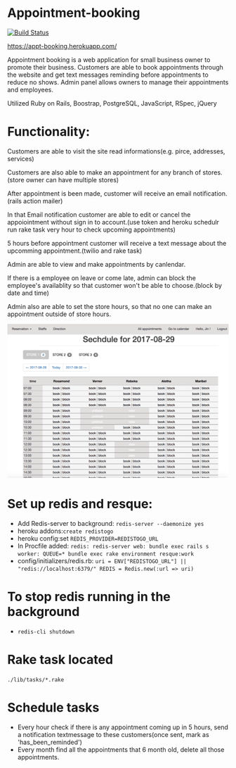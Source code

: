 Appointment-booking
=======================
[![Build Status](https://travis-ci.org/JinCheng87/Individual-Rails-Project-Appointment-Booking.svg?branch=master)](https://travis-ci.org/JinCheng87/Individual-Rails-Project-Appointment-Booking)


https://appt-booking.herokuapp.com/

Appointment booking is a web application for small business owner to promote their business. Customers are able to book appointments through the website and get text messages reminding before appointments to reduce no shows. Admin panel allows owners to manage their appointments and employees.

Utilized Ruby on Rails, Boostrap, PostgreSQL, JavaScript, RSpec, jQuery

Functionality:
==========================

Customers are able to visit the site read informations(e.g. pirce, addresses, services)

Customers are also able to make an appointment for any branch of stores.(store owner can have multiple stores)

After appointment is been made, customer will receive an email notification.(rails action mailer)

In that Email notification customer are able to edit or cancel the appoiointment without sign in to account.(use token and heroku schedulr run rake task very hour to check upcoming appointments)

5 hours before appointment customer will receive a text message about the upcomming appointment.(twilio and rake task)

Admin are able to view and make appointments by canlendar.

If there is a employee on leave or come late, admin can block the employee's availablity so that customer won't be able to choose.(block by date and time)

Admin also are able to set the store hours, so that no one can make an appointment outside of store hours.

![screenshot](https://github.com/JinCheng87/Individual-Project-Appointment-Booking/blob/master/app/assets/images/Screen%20Shot.png)

Set up redis and resque:
==========================
  * Add Redis-server to background: `redis-server --daemonize yes`
  * heroku addons:`create redistogo`
  * heroku config:set `REDIS_PROVIDER=REDISTOGO_URL`
  * In Procfile added:
  `redis: redis-server
  web: bundle exec rails s
  worker: QUEUE=* bundle exec rake environment resque:work`
  * config/initializers/redis.rb:
  `uri = ENV["REDISTOGO_URL"] || "redis://localhost:6379/"
  REDIS = Redis.new(:url => uri)`

To stop redis running in the background
========================================
  * `redis-cli shutdown`

Rake task located
===================
 `./lib/tasks/*.rake`

Schedule tasks
===================
  * Every hour check if there is any appointment coming up in 5 hours, send a notification textmessage to these customers(once sent, mark as 'has_been_reminded')
  * Every month find all the appointments that 6 month old, delete all those appointments.
